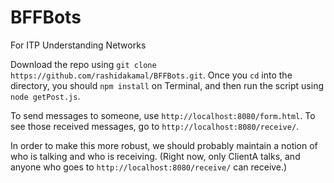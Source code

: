 # BFFBots
For ITP Understanding Networks

Download the repo using `git clone https://github.com/rashidakamal/BFFBots.git`. Once you `cd` into the directory, you should `npm install` on Terminal, and then run the script using `node getPost.js`. 

To send messages to someone, use `http://localhost:8080/form.html`. To see those received messages, go to `http://localhost:8080/receive/`. 

In order to make this more robust, we should probably maintain a notion of who is talking and who is receiving. (Right now, only ClientA talks, and anyone who goes to `http://localhost:8080/receive/` can receive.)